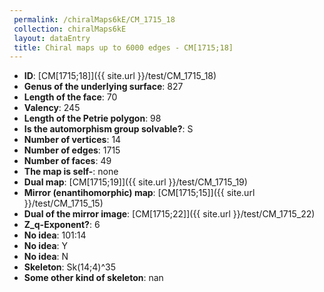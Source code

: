 ```yaml
--- 
 permalink: /chiralMaps6kE/CM_1715_18 
 collection: chiralMaps6kE
 layout: dataEntry
 title: Chiral maps up to 6000 edges - CM[1715;18]
---
```


- **ID**: [CM[1715;18]]({{ site.url }}/test/CM_1715_18)
- **Genus of the underlying surface**: 827
- **Length of the face**: 70
- **Valency**: 245
- **Length of the Petrie polygon**: 98
- **Is the automorphism group solvable?**: S
- **Number of vertices**: 14
- **Number of edges**: 1715
- **Number of faces**: 49
- **The map is self-**: none
- **Dual map**: [CM[1715;19]]({{ site.url }}/test/CM_1715_19)
- **Mirror (enantihomorphic) map**: [CM[1715;15]]({{ site.url }}/test/CM_1715_15)
- **Dual of the mirror image**: [CM[1715;22]]({{ site.url }}/test/CM_1715_22)
- **Z_q-Exponent?**: 6
- **No idea**:  101:14
- **No idea**: Y
- **No idea**: N
- **Skeleton**: Sk(14;4)^35
- **Some other kind of skeleton**: nan
